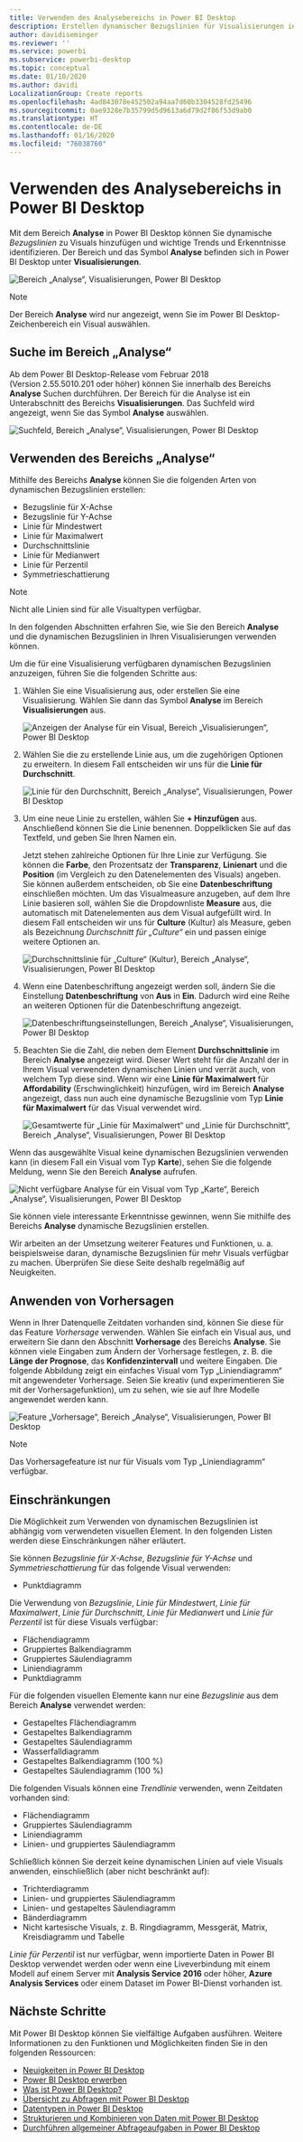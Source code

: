 ```yaml
---
title: Verwenden des Analysebereichs in Power BI Desktop
description: Erstellen dynamischer Bezugslinien für Visualisierungen in Power BI Desktop
author: davidiseminger
ms.reviewer: ''
ms.service: powerbi
ms.subservice: powerbi-desktop
ms.topic: conceptual
ms.date: 01/10/2020
ms.author: davidi
LocalizationGroup: Create reports
ms.openlocfilehash: 4ad843078e452502a94aa7d60b3304528fd25496
ms.sourcegitcommit: 0ae9328e7b35799d5d9613a6d79d2f86f53d9ab0
ms.translationtype: HT
ms.contentlocale: de-DE
ms.lasthandoff: 01/16/2020
ms.locfileid: "76038760"
---
```

# <a name="use-the-analytics-pane-in-power-bi-desktop"></a>Verwenden des Analysebereichs in Power BI Desktop

Mit dem Bereich **Analyse** in Power BI Desktop können Sie dynamische *Bezugslinien* zu Visuals hinzufügen und wichtige Trends und Erkenntnisse identifizieren. Der Bereich und das Symbol **Analyse** befinden sich in Power BI Desktop unter **Visualisierungen**.

![Bereich „Analyse“, Visualisierungen, Power BI Desktop](media/desktop-analytics-pane/analytics-pane_1.png)

> [!NOTE]
> Der Bereich **Analyse** wird nur angezeigt, wenn Sie im Power BI Desktop-Zeichenbereich ein Visual auswählen.

## <a name="search-within-the-analytics-pane"></a>Suche im Bereich „Analyse“

Ab dem Power BI Desktop-Release vom Februar 2018 (Version 2.55.5010.201 oder höher) können Sie innerhalb des Bereichs **Analyse** Suchen durchführen. Der Bereich für die Analyse ist ein Unterabschnitt des Bereichs **Visualisierungen**. Das Suchfeld wird angezeigt, wenn Sie das Symbol **Analyse** auswählen.

![Suchfeld, Bereich „Analyse“, Visualisierungen, Power BI Desktop](media/desktop-analytics-pane/analytics-pane_1b.png)

## <a name="use-the-analytics-pane"></a>Verwenden des Bereichs „Analyse“

Mithilfe des Bereichs **Analyse** können Sie die folgenden Arten von dynamischen Bezugslinien erstellen:

* Bezugslinie für X-Achse
* Bezugslinie für Y-Achse
* Linie für Mindestwert
* Linie für Maximalwert
* Durchschnittslinie
* Linie für Medianwert
* Linie für Perzentil
* Symmetrieschattierung

> [!NOTE]
> Nicht alle Linien sind für alle Visualtypen verfügbar.

In den folgenden Abschnitten erfahren Sie, wie Sie den Bereich **Analyse** und die dynamischen Bezugslinien in Ihren Visualisierungen verwenden können.

Um die für eine Visualisierung verfügbaren dynamischen Bezugslinien anzuzeigen, führen Sie die folgenden Schritte aus:

1. Wählen Sie eine Visualisierung aus, oder erstellen Sie eine Visualisierung. Wählen Sie dann das Symbol **Analyse** im Bereich **Visualisierungen** aus.

    ![Anzeigen der Analyse für ein Visual, Bereich „Visualisierungen“, Power BI Desktop](media/desktop-analytics-pane/analytics-pane_2.png)

2. Wählen Sie die zu erstellende Linie aus, um die zugehörigen Optionen zu erweitern. In diesem Fall entscheiden wir uns für die **Linie für Durchschnitt**.

    ![Linie für den Durchschnitt, Bereich „Analyse“, Visualisierungen, Power BI Desktop](media/desktop-analytics-pane/analytics-pane_3.png)

3. Um eine neue Linie zu erstellen, wählen Sie **+&nbsp;Hinzufügen** aus. Anschließend können Sie die Linie benennen. Doppelklicken Sie auf das Textfeld, und geben Sie Ihren Namen ein.

    Jetzt stehen zahlreiche Optionen für Ihre Linie zur Verfügung. Sie können die **Farbe**, den Prozentsatz der **Transparenz**, **Linienart** und die **Position** (im Vergleich zu den Datenelementen des Visuals) angeben. Sie können außerdem entscheiden, ob Sie eine **Datenbeschriftung** einschließen möchten. Um das Visualmeasure anzugeben, auf dem Ihre Linie basieren soll, wählen Sie die Dropdownliste **Measure** aus, die automatisch mit Datenelementen aus dem Visual aufgefüllt wird. In diesem Fall entscheiden wir uns für **Culture** (Kultur) als Measure, geben als Bezeichnung *Durchschnitt für „Culture“* ein und passen einige weitere Optionen an.

    ![Durchschnittslinie für „Culture“ (Kultur), Bereich „Analyse“, Visualisierungen, Power BI Desktop](media/desktop-analytics-pane/analytics-pane_4.png)

4. Wenn eine Datenbeschriftung angezeigt werden soll, ändern Sie die Einstellung **Datenbeschriftung** von **Aus** in **Ein**. Dadurch wird eine Reihe an weiteren Optionen für die Datenbeschriftung angezeigt.

    ![Datenbeschriftungseinstellungen, Bereich „Analyse“, Visualisierungen, Power BI Desktop](media/desktop-analytics-pane/analytics-pane_5.png)

5. Beachten Sie die Zahl, die neben dem Element **Durchschnittslinie** im Bereich **Analyse** angezeigt wird. Dieser Wert steht für die Anzahl der in Ihrem Visual verwendeten dynamischen Linien und verrät auch, von welchem Typ diese sind. Wenn wir eine **Linie für Maximalwert** für **Affordability** (Erschwinglichkeit) hinzufügen, wird im Bereich **Analyse** angezeigt, dass nun auch eine dynamische Bezugslinie vom Typ **Linie für Maximalwert** für das Visual verwendet wird.

    ![Gesamtwerte für „Linie für Maximalwert“ und „Linie für Durchschnitt“, Bereich „Analyse“, Visualisierungen, Power BI Desktop](media/desktop-analytics-pane/analytics-pane_6.png)

Wenn das ausgewählte Visual keine dynamischen Bezugslinien verwenden kann (in diesem Fall ein Visual vom Typ **Karte**), sehen Sie die folgende Meldung, wenn Sie den Bereich **Analyse** aufrufen.

![Nicht verfügbare Analyse für ein Visual vom Typ „Karte“, Bereich „Analyse“, Visualisierungen, Power BI Desktop](media/desktop-analytics-pane/analytics-pane_7.png)

Sie können viele interessante Erkenntnisse gewinnen, wenn Sie mithilfe des Bereichs **Analyse** dynamische Bezugslinien erstellen.

Wir arbeiten an der Umsetzung weiterer Features und Funktionen, u. a. beispielsweise daran, dynamische Bezugslinien für mehr Visuals verfügbar zu machen. Überprüfen Sie diese Seite deshalb regelmäßig auf Neuigkeiten.

## <a name="apply-forecasting"></a>Anwenden von Vorhersagen

Wenn in Ihrer Datenquelle Zeitdaten vorhanden sind, können Sie diese für das Feature *Vorhersage* verwenden. Wählen Sie einfach ein Visual aus, und erweitern Sie dann den Abschnitt **Vorhersage** des Bereichs **Analyse**. Sie können viele Eingaben zum Ändern der Vorhersage festlegen, z. B. die **Länge der Prognose**, das **Konfidenzintervall** und weitere Eingaben. Die folgende Abbildung zeigt ein einfaches Visual vom Typ „Liniendiagramm“ mit angewendeter Vorhersage. Seien Sie kreativ (und experimentieren Sie mit der Vorhersagefunktion), um zu sehen, wie sie auf Ihre Modelle angewendet werden kann.

![Feature „Vorhersage“, Bereich „Analyse“, Visualisierungen, Power BI Desktop](media/desktop-analytics-pane/analytics-pane_8.png)

> [!NOTE]
> Das Vorhersagefeature ist nur für Visuals vom Typ „Liniendiagramm“ verfügbar.

## <a name="limitations"></a>Einschränkungen

Die Möglichkeit zum Verwenden von dynamischen Bezugslinien ist abhängig vom verwendeten visuellen Element. In den folgenden Listen werden diese Einschränkungen näher erläutert.

Sie können *Bezugslinie für X-Achse*, *Bezugslinie für Y-Achse* und *Symmetrieschattierung* für das folgende Visual verwenden:

* Punktdiagramm

Die Verwendung von *Bezugslinie*, *Linie für Mindestwert*, *Linie für Maximalwert*, *Linie für Durchschnitt*, *Linie für Medianwert* und *Linie für Perzentil* ist für diese Visuals verfügbar:

* Flächendiagramm
* Gruppiertes Balkendiagramm
* Gruppiertes Säulendiagramm
* Liniendiagramm
* Punktdiagramm

Für die folgenden visuellen Elemente kann nur eine *Bezugslinie* aus dem Bereich **Analyse** verwendet werden:

* Gestapeltes Flächendiagramm
* Gestapeltes Balkendiagramm
* Gestapeltes Säulendiagramm
* Wasserfalldiagramm
* Gestapeltes Balkendiagramm (100 %)
* Gestapeltes Säulendiagramm (100 %)

Die folgenden Visuals können eine *Trendlinie* verwenden, wenn Zeitdaten vorhanden sind:

* Flächendiagramm
* Gruppiertes Säulendiagramm
* Liniendiagramm
* Linien- und gruppiertes Säulendiagramm

Schließlich können Sie derzeit keine dynamischen Linien auf viele Visuals anwenden, einschließlich (aber nicht beschränkt auf):

* Trichterdiagramm
* Linien- und gruppiertes Säulendiagramm
* Linien- und gestapeltes Säulendiagramm
* Bänderdiagramm
* Nicht kartesische Visuals, z. B. Ringdiagramm, Messgerät, Matrix, Kreisdiagramm und Tabelle

*Linie für Perzentil* ist nur verfügbar, wenn importierte Daten in Power BI Desktop verwendet werden oder wenn eine Liveverbindung mit einem Modell auf einem Server mit **Analysis Service 2016** oder höher, **Azure Analysis Services** oder einem Dataset im Power BI-Dienst vorhanden ist.

## <a name="next-steps"></a>Nächste Schritte

Mit Power BI Desktop können Sie vielfältige Aufgaben ausführen. Weitere Informationen zu den Funktionen und Möglichkeiten finden Sie in den folgenden Ressourcen:

* [Neuigkeiten in Power BI Desktop](desktop-latest-update.md)
* [Power BI Desktop erwerben](desktop-get-the-desktop.md)
* [Was ist Power BI Desktop?](desktop-what-is-desktop.md)
* [Übersicht zu Abfragen mit Power BI Desktop](desktop-query-overview.md)
* [Datentypen in Power BI Desktop](desktop-data-types.md)
* [Strukturieren und Kombinieren von Daten mit Power BI Desktop](desktop-shape-and-combine-data.md)
* [Durchführen allgemeiner Abfrageaufgaben in Power BI Desktop](desktop-common-query-tasks.md)
